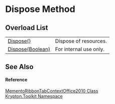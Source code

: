 # Dispose Method


## Overload List
<table>
<tr>
<td><a href="052023e9-566d-7d13-8027-b333c5864ad8.md">Dispose()</a></td>
<td>Dispose of resources.</td></tr>
<tr>
<td><a href="f77c5bdd-b487-aa5e-a731-f7da8dfd7d0b.md">Dispose(Boolean)</a></td>
<td>For internal use only.</td></tr>
</table>

## See Also


#### Reference
<a href="5d79f0b5-4c79-5bcf-36fa-d524519a201f.md">MementoRibbonTabContextOffice2010 Class</a>  
<a href="79d2eac2-21f4-54ff-7552-b20c33c30600.md">Krypton.Toolkit Namespace</a>  
